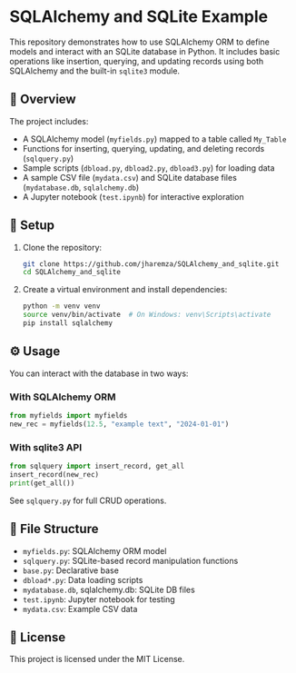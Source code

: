 # SQLAlchemy and SQLite Example

This repository demonstrates how to use SQLAlchemy ORM to define models and interact with an SQLite database in Python. It includes basic operations like insertion, querying, and updating records using both SQLAlchemy and the built-in `sqlite3` module.

## 🧱 Overview

The project includes:

- A SQLAlchemy model (`myfields.py`) mapped to a table called `My_Table`
- Functions for inserting, querying, updating, and deleting records (`sqlquery.py`)
- Sample scripts (`dbload.py`, `dbload2.py`, `dbload3.py`) for loading data
- A sample CSV file (`mydata.csv`) and SQLite database files (`mydatabase.db`, `sqlalchemy.db`)
- A Jupyter notebook (`test.ipynb`) for interactive exploration

## 🚀 Setup

1. Clone the repository:

   ```bash
   git clone https://github.com/jharemza/SQLAlchemy_and_sqlite.git
   cd SQLAlchemy_and_sqlite
   ```

2. Create a virtual environment and install dependencies:

   ```bash
   python -m venv venv
   source venv/bin/activate  # On Windows: venv\Scripts\activate
   pip install sqlalchemy
   ```

## ⚙️ Usage

You can interact with the database in two ways:

### With SQLAlchemy ORM

```python
from myfields import myfields
new_rec = myfields(12.5, "example text", "2024-01-01")
```

### With sqlite3 API

```python
from sqlquery import insert_record, get_all
insert_record(new_rec)
print(get_all())
```

See `sqlquery.py` for full CRUD operations.

## 📂 File Structure

- `myfields.py`: SQLAlchemy ORM model
- `sqlquery.py`: SQLite-based record manipulation functions
- `base.py`: Declarative base
- `dbload*.py`: Data loading scripts
- `mydatabase.db`, sqlalchemy.db: SQLite DB files
- `test.ipynb`: Jupyter notebook for testing
- `mydata.csv`: Example CSV data

## 📝 License

This project is licensed under the MIT License.
